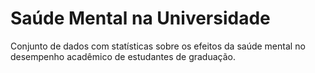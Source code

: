# Saúde Mental na Universidade

Conjunto de dados com statísticas sobre os efeitos da saúde mental no desempenho acadêmico de estudantes de graduação.


